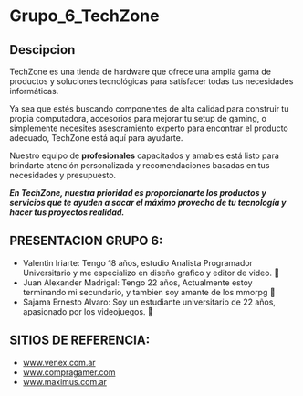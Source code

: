# Grupo_6_TechZone

## Descipcion 

TechZone es una tienda de hardware que ofrece una amplia gama de productos y soluciones tecnológicas para satisfacer todas tus necesidades informáticas.

Ya sea que estés buscando componentes de alta calidad para construir tu propia computadora, accesorios para mejorar tu setup de gaming, o simplemente necesites asesoramiento experto para encontrar el producto adecuado, TechZone está aquí para ayudarte. 

Nuestro equipo de **profesionales** capacitados y amables está listo para brindarte atención personalizada y recomendaciones basadas en tus necesidades y presupuesto. 

***En TechZone, nuestra prioridad es proporcionarte los productos y servicios que te ayuden a sacar el máximo provecho de tu tecnología y hacer tus proyectos realidad.***

## PRESENTACION GRUPO 6:
- Valentin Iriarte: Tengo 18 años, estudio Analista Programador Universitario y me especializo en diseño grafico y editor de video. :beaver:
- Juan Alexander Madrigal: Tengo 22 años, Actualmente estoy terminando mi secundario, y tambien soy amante de los mmorpg :beaver:
- Sajama Ernesto Alvaro: Soy un estudiante universitario de 22 años, apasionado por los videojuegos. :beaver:

## SITIOS DE REFERENCIA: 
- www.venex.com.ar
- www.compragamer.com
- www.maximus.com.ar
